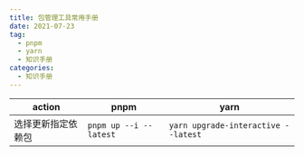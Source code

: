 ```yaml
---
title: 包管理工具常用手册
date: 2021-07-23
tag:
  - pnpm
  - yarn
  - 知识手册
categories:
  - 知识手册
---
```


| action             | pnpm                   | yarn                                |
| ------------------ | ---------------------- | ----------------------------------- |
| 选择更新指定依赖包 | `pnpm up --i --latest` | `yarn upgrade-interactive --latest` |
